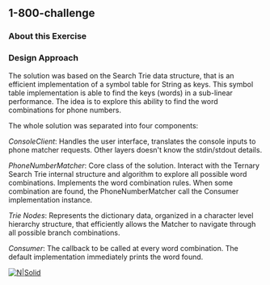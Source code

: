 ## 1-800-challenge

### About this Exercise


### Design Approach

The solution was based on the Search Trie data structure, that is an efficient implementation of a symbol table for String as keys. This symbol table implementation is able to find the keys (words) in a sub-linear performance. The idea is to explore this ability to find the word combinations for phone numbers.

The whole solution was separated into four components:

*ConsoleClient*: Handles the user interface, translates the console inputs to phone matcher requests. Other layers doesn't know the stdin/stdout details.

*PhoneNumberMatcher*: Core class of the solution. Interact with the Ternary Search Trie internal structure and algorithm to explore all possible word combinations. Implements the word combination rules. When some combination are found, the PhoneNumberMatcher call the Consumer implementation instance.

*Trie Nodes*: Represents the dictionary data, organized in a character level hierarchy structure, that efficiently allows the Matcher to navigate through all possible branch combinations.

*Consumer*: The callback to be called at every word combination. The default implementation immediately prints the word found.

[![N|Solid](https://raw.githubusercontent.com/darciopacifico/1-800-challenge/master/src/main/resources/ClassDiagram.png)]()



